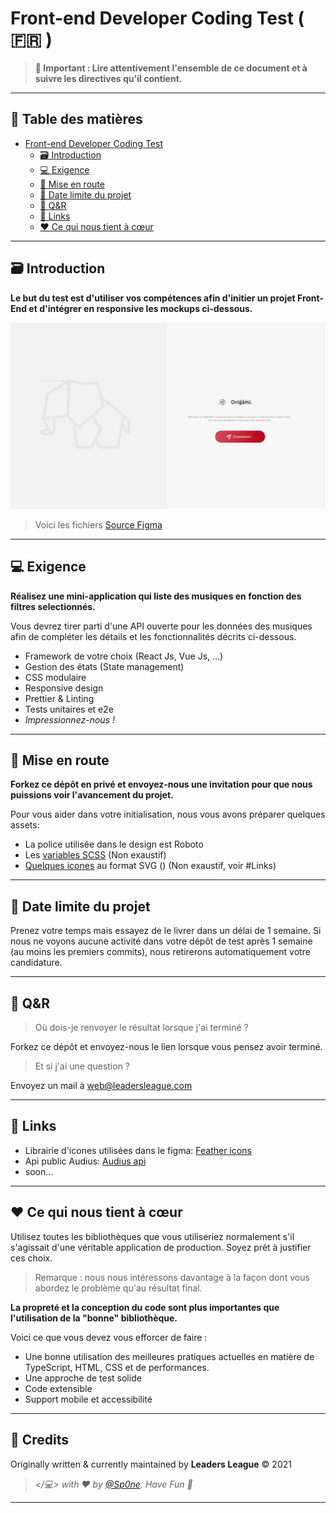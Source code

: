 # Front-end Developer Coding Test ( 🇫🇷 )

> **🚨 Important : Lire attentivement l'ensemble de ce document et à suivre les directives qu'il contient.**



---



## 📌 Table des matières


- [Front-end Developer Coding Test](#front-end-developer-coding-test)
    + [🗃 Introduction](#-introduction)
    + [💻 Exigence](#-exigence)
    + [🥑 Mise en route](#-mise-en-route)
    + [🧐 Date limite du projet](#-date-limite-du-projet)
    + [💬 Q&R](#-qr)
    + [🔗 Links](#-links)
    + [❤️ Ce qui nous tient à cœur](#-ce-qui-nous-tient--cur)



---



## 🗃 Introduction

**Le but du test est d'utiliser vos compétences afin d'initier un projet Front-End et d'intégrer en responsive les mockups ci-dessous.**


![Screen Starter][screen]


> Voici les fichiers [Source Figma][figma-bo]



---



## 💻 Exigence

**Réalisez une mini-application qui liste des musiques en fonction des filtres selectionnés.**

Vous devrez tirer parti d'une API ouverte pour les données des musiques afin de compléter les détails et les fonctionnalités décrits ci-dessous.


- Framework de votre choix (React Js, Vue Js, ...)
- Gestion des états (State management)
- CSS modulaire
- Responsive design
- Prettier & Linting
- Tests unitaires et e2e
- _Impressionnez-nous !_




---




## 🥑 Mise en route


**Forkez ce dépôt en privé et envoyez-nous une invitation pour que nous puissions voir l'avancement du projet.**

Pour vous aider dans votre initialisation, nous vous avons préparer quelques assets:

- La police utilisée dans le design est Roboto
- Les [variables SCSS](/assets/scss) (Non exaustif)
- [Quelques icones](/assets/svg) au format SVG () (Non exaustif, voir #Links)





---




## 🧐 Date limite du projet

Prenez votre temps mais essayez de le livrer dans un délai de 1 semaine. 
Si nous ne voyons aucune activité dans votre dépôt de test après 1 semaine (au moins les premiers commits), nous retirerons automatiquement votre candidature.




---




## 💬 Q&R

> Où dois-je renvoyer le résultat lorsque j'ai terminé ?

Forkez ce dépôt et envoyez-nous le lien lorsque vous pensez avoir terminé.

> Et si j'ai une question ?

Envoyez un mail à web@leadersleague.com



---




## 🔗 Links

- Librairie d'icones utilisées dans le figma: [Feather icons][feathericons]
- Api public Audius: [Audius api][audius-api]
- soon...




---



## ❤️ Ce qui nous tient à cœur

Utilisez toutes les bibliothèques que vous utiliseriez normalement s'il s'agissait d'une véritable application de production.
Soyez prêt à justifier ces choix.

> Remarque : nous nous intéressons davantage à la façon dont vous abordez le problème qu'au résultat final.

**La propreté et la conception du code sont plus importantes que l'utilisation de la "bonne" bibliothèque.**

Voici ce que vous devez vous efforcer de faire :

- Une bonne utilisation des meilleures pratiques actuelles en matière de TypeScript, HTML, CSS et de performances.
- Une approche de test solide
- Code extensible
- Support mobile et accessibilité




---




## 🍭 Credits

Originally written & currently maintained by **Leaders League** © 2021

> _</💻> with ❤ by [@Sp0ne][vinces]. Have Fun 🍻_



---



[vinces]: https://vinces.io
[screen]: screenshot/screen-login.png
[figma-bo]: https://www.figma.com/file/UfSE9T3J8mE1evGwJOeubT/LL---Test---Frontend?node-id=0%3A1
[figma-icon]: https://www.figma.com/community/plugin/744047966581015514/Feather-Icons
[feathericons]: https://feathericons.com/
[audius-api]: https://audiusproject.github.io/api-docs/#audius-api-docs
[audius-search]: https://audiusproject.github.io/api-docs/#search-tracks
